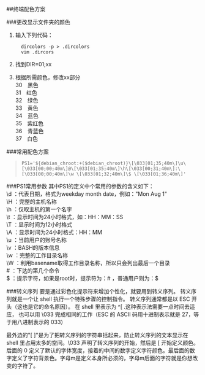 ##终端配色方案

###更改显示文件夹的颜色
1. 输入下列代码：

	     dircolors -p > .dircolors
	     vim .dircors

2. 找到DIR=01;xx
3. 根据所需颜色，修改xx部分  
30　黑色  
31　红色  
32　绿色  
33　黄色  
34　蓝色  
35　紫红色  
36　青蓝色  
37　白色  

###常用配色方案
>     PS1='${debian_chroot:+($debian_chroot)}\[\033[01;35;40m\]\u\[\033[00;00;40m\]@\[\033[01;35;40m\]\h\[\033[00;31;40m\]:\[\033[00;00;40m\]\w \[\033[01;32;40m\]\$ \[\033[01;36;40m\]'  

###PS1常用参数
其中PS1的定义中个常用的参数的含义如下：  
\d ：代表日期，格式为weekday month date，例如："Mon Aug 1"  
\H ：完整的主机名称  
\h ：仅取主机的第一个名字  
\t ：显示时间为24小时格式，如：HH：MM：SS  
\T ：显示时间为12小时格式  
\A ：显示时间为24小时格式：HH：MM  
\u ：当前用户的账号名称  
\v ：BASH的版本信息  
\w ：完整的工作目录名称  
\W ：利用basename取得工作目录名称，所以只会列出最后一个目录  
\# ：下达的第几个命令  
\$ ：提示字符，如果是root时，提示符为：# ，普通用户则为：$  

###转义序列
要是通过彩色化提示符来增加个性化，就要用到转义序列。 转义序列就是一个让 shell 执行一个特殊步骤的控制指令。 转义序列通常都是以 ESC 开头（这也是它的命名原因）。 在 shell 里表示为 ^[ .这种表示法需要一点时间去适应， 也可以用 \033 完成相同的工作（ESC 的 ASCII 码用十进制表示就是 27，等于用八进制表示的 033）

最外边的"\[    \]"是为了把转义序列的字符串括起来，防止转义序列的文本显示在 shell 里占用太多的空间。\033 声明了转义序列的开始，然后是 [ 开始定义颜色。 后面的 0 定义了默认的字体宽度，接着的中间的数字定义字符颜色。最后面的数字定义了字符背景色。字母m是定义本身所必须的，字母m后面的字符就是你想改变的字符了。